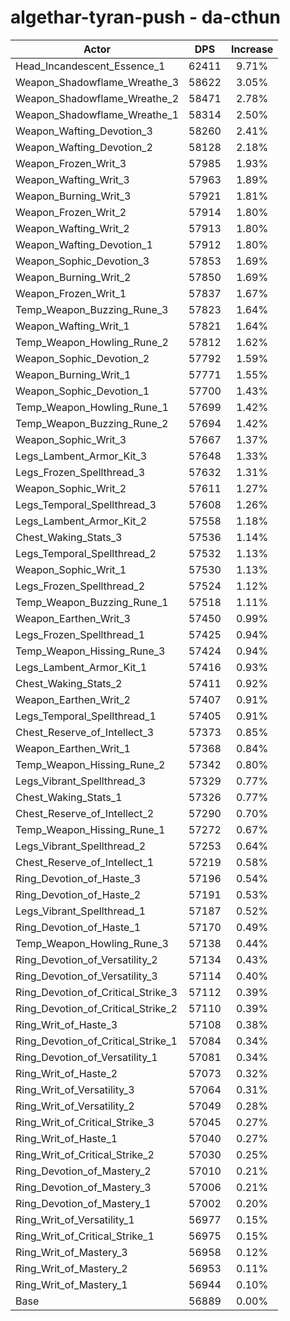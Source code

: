 # algethar-tyran-push - da-cthun
| Actor | DPS | Increase |
|---|:---:|:---:|
|Head_Incandescent_Essence_1|62411|9.71%|
|Weapon_Shadowflame_Wreathe_3|58622|3.05%|
|Weapon_Shadowflame_Wreathe_2|58471|2.78%|
|Weapon_Shadowflame_Wreathe_1|58314|2.50%|
|Weapon_Wafting_Devotion_3|58260|2.41%|
|Weapon_Wafting_Devotion_2|58128|2.18%|
|Weapon_Frozen_Writ_3|57985|1.93%|
|Weapon_Wafting_Writ_3|57963|1.89%|
|Weapon_Burning_Writ_3|57921|1.81%|
|Weapon_Frozen_Writ_2|57914|1.80%|
|Weapon_Wafting_Writ_2|57913|1.80%|
|Weapon_Wafting_Devotion_1|57912|1.80%|
|Weapon_Sophic_Devotion_3|57853|1.69%|
|Weapon_Burning_Writ_2|57850|1.69%|
|Weapon_Frozen_Writ_1|57837|1.67%|
|Temp_Weapon_Buzzing_Rune_3|57823|1.64%|
|Weapon_Wafting_Writ_1|57821|1.64%|
|Temp_Weapon_Howling_Rune_2|57812|1.62%|
|Weapon_Sophic_Devotion_2|57792|1.59%|
|Weapon_Burning_Writ_1|57771|1.55%|
|Weapon_Sophic_Devotion_1|57700|1.43%|
|Temp_Weapon_Howling_Rune_1|57699|1.42%|
|Temp_Weapon_Buzzing_Rune_2|57694|1.42%|
|Weapon_Sophic_Writ_3|57667|1.37%|
|Legs_Lambent_Armor_Kit_3|57648|1.33%|
|Legs_Frozen_Spellthread_3|57632|1.31%|
|Weapon_Sophic_Writ_2|57611|1.27%|
|Legs_Temporal_Spellthread_3|57608|1.26%|
|Legs_Lambent_Armor_Kit_2|57558|1.18%|
|Chest_Waking_Stats_3|57536|1.14%|
|Legs_Temporal_Spellthread_2|57532|1.13%|
|Weapon_Sophic_Writ_1|57530|1.13%|
|Legs_Frozen_Spellthread_2|57524|1.12%|
|Temp_Weapon_Buzzing_Rune_1|57518|1.11%|
|Weapon_Earthen_Writ_3|57450|0.99%|
|Legs_Frozen_Spellthread_1|57425|0.94%|
|Temp_Weapon_Hissing_Rune_3|57424|0.94%|
|Legs_Lambent_Armor_Kit_1|57416|0.93%|
|Chest_Waking_Stats_2|57411|0.92%|
|Weapon_Earthen_Writ_2|57407|0.91%|
|Legs_Temporal_Spellthread_1|57405|0.91%|
|Chest_Reserve_of_Intellect_3|57373|0.85%|
|Weapon_Earthen_Writ_1|57368|0.84%|
|Temp_Weapon_Hissing_Rune_2|57342|0.80%|
|Legs_Vibrant_Spellthread_3|57329|0.77%|
|Chest_Waking_Stats_1|57326|0.77%|
|Chest_Reserve_of_Intellect_2|57290|0.70%|
|Temp_Weapon_Hissing_Rune_1|57272|0.67%|
|Legs_Vibrant_Spellthread_2|57253|0.64%|
|Chest_Reserve_of_Intellect_1|57219|0.58%|
|Ring_Devotion_of_Haste_3|57196|0.54%|
|Ring_Devotion_of_Haste_2|57191|0.53%|
|Legs_Vibrant_Spellthread_1|57187|0.52%|
|Ring_Devotion_of_Haste_1|57170|0.49%|
|Temp_Weapon_Howling_Rune_3|57138|0.44%|
|Ring_Devotion_of_Versatility_2|57134|0.43%|
|Ring_Devotion_of_Versatility_3|57114|0.40%|
|Ring_Devotion_of_Critical_Strike_3|57112|0.39%|
|Ring_Devotion_of_Critical_Strike_2|57110|0.39%|
|Ring_Writ_of_Haste_3|57108|0.38%|
|Ring_Devotion_of_Critical_Strike_1|57084|0.34%|
|Ring_Devotion_of_Versatility_1|57081|0.34%|
|Ring_Writ_of_Haste_2|57073|0.32%|
|Ring_Writ_of_Versatility_3|57064|0.31%|
|Ring_Writ_of_Versatility_2|57049|0.28%|
|Ring_Writ_of_Critical_Strike_3|57045|0.27%|
|Ring_Writ_of_Haste_1|57040|0.27%|
|Ring_Writ_of_Critical_Strike_2|57030|0.25%|
|Ring_Devotion_of_Mastery_2|57010|0.21%|
|Ring_Devotion_of_Mastery_3|57006|0.21%|
|Ring_Devotion_of_Mastery_1|57002|0.20%|
|Ring_Writ_of_Versatility_1|56977|0.15%|
|Ring_Writ_of_Critical_Strike_1|56975|0.15%|
|Ring_Writ_of_Mastery_3|56958|0.12%|
|Ring_Writ_of_Mastery_2|56953|0.11%|
|Ring_Writ_of_Mastery_1|56944|0.10%|
|Base|56889|0.00%|
